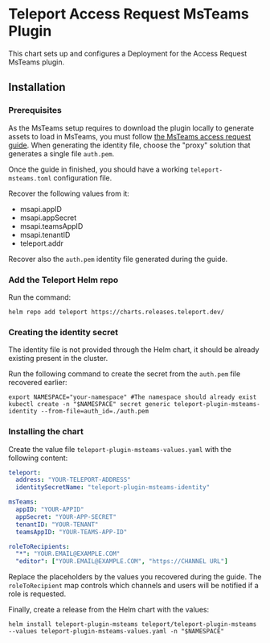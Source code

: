 # Teleport Access Request MsTeams Plugin

This chart sets up and configures a Deployment for the Access Request MsTeams plugin.

## Installation

### Prerequisites

As the MsTeams setup requires to download the plugin locally to generate assets to load in MsTeams,
you must follow [the MsTeams access request guide](https://goteleport.com/docs/access-controls/access-request-plugins/ssh-approval-msteams/).
When generating the identity file, choose the "proxy" solution that generates a single file `auth.pem`.

Once the guide in finished, you should have a working `teleport-msteams.toml` configuration file.

Recover the following values from it:
- msapi.appID
- msapi.appSecret
- msapi.teamsAppID
- msapi.tenantID
- teleport.addr

Recover also the `auth.pem` identity file generated during the guide.

### Add the Teleport Helm repo

Run the command:
```shell
helm repo add teleport https://charts.releases.teleport.dev/
```

### Creating the identity secret

The identity file is not provided through the Helm chart, it should be already existing present in the cluster.

Run the following command to create the secret from the `auth.pem` file recovered earlier:

```shell
export NAMESPACE="your-namespace" #The namespace should already exist
kubectl create -n "$NAMESPACE" secret generic teleport-plugin-msteams-identity --from-file=auth_id=./auth.pem
```

### Installing the chart

Create the value file `teleport-plugin-msteams-values.yaml` with the following content:

```yaml
teleport:
  address: "YOUR-TELEPORT-ADDRESS"
  identitySecretName: "teleport-plugin-msteams-identity"

msTeams:
  appID: "YOUR-APPID"
  appSecret: "YOUR-APP-SECRET"
  tenantID: "YOUR-TENANT"
  teamsAppID: "YOUR-TEAMS-APP-ID"

roleToRecipients:
  "*": "YOUR.EMAIL@EXAMPLE.COM"
  "editor": ["YOUR.EMAIL@EXAMPLE.COM", "https://CHANNEL URL"]
```

Replace the placeholders by the values you recovered during the guide.
The `roleToRecipient` map controls which channels and users will be notified if a role is requested.

Finally, create a release from the Helm chart with the values:

```shell
helm install teleport-plugin-msteams teleport/teleport-plugin-msteams --values teleport-plugin-msteams-values.yaml -n "$NAMESPACE"
```
